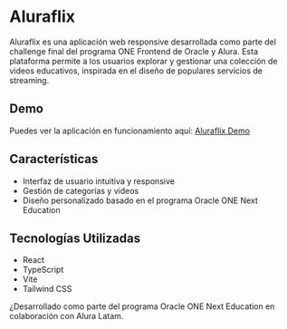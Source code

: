 # Aluraflix

Aluraflix es una aplicación web responsive desarrollada como parte del challenge final del programa ONE Frontend de Oracle y Alura. Esta plataforma permite a los usuarios explorar y gestionar una colección de videos educativos, inspirada en el diseño de populares servicios de streaming.

## Demo

Puedes ver la aplicación en funcionamiento aquí: [Aluraflix Demo](https://aluraflixweb.vercel.app/)

## Características

- Interfaz de usuario intuitiva y responsive
- Gestión de categorías y videos
- Diseño personalizado basado en el programa Oracle ONE Next Education

## Tecnologías Utilizadas

- React
- TypeScript
- Vite
- Tailwind CSS

¿Desarrollado como parte del programa Oracle ONE Next Education en colaboración con Alura Latam.
